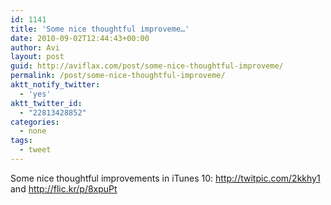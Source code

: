```yaml
---
id: 1141
title: 'Some nice thoughtful improveme…'
date: 2010-09-02T12:44:43+00:00
author: Avi
layout: post
guid: http://aviflax.com/post/some-nice-thoughtful-improveme/
permalink: /post/some-nice-thoughtful-improveme/
aktt_notify_twitter:
  - 'yes'
aktt_twitter_id:
  - "22813428852"
categories:
  - none
tags:
  - tweet
---
```

Some nice thoughtful improvements in iTunes 10: <a href="http://twitpic.com/2kkhy1" rel="nofollow">http://twitpic.com/2kkhy1</a> and <a href="http://flic.kr/p/8xpuPt" rel="nofollow">http://flic.kr/p/8xpuPt</a>